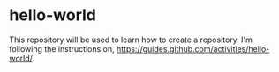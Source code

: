 # hello-world
This repository will be used to learn how to create a repository. I'm following the instructions on, https://guides.github.com/activities/hello-world/.
